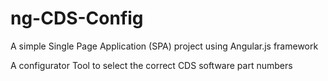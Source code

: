 # ng-CDS-Config

A simple Single Page Application (SPA) project using Angular.js framework

A configurator Tool to select the correct CDS software part numbers
